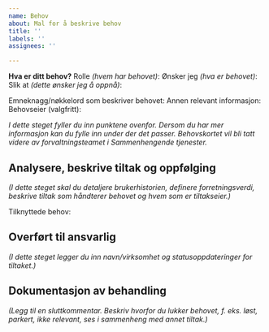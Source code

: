 ```yaml
---
name: Behov
about: Mal for å beskrive behov
title: ''
labels: ''
assignees: ''

---
```


**Hva er ditt behov?**
Rolle *(hvem har behovet)*:
Ønsker jeg *(hva er behovet)*: 
Slik at *(dette ønsker jeg å oppnå)*: 

Emneknagg/nøkkelord som beskriver behovet:​
Annen relevant informasjon:​
Behovseier (valgfritt):​

*I dette steget fyller du inn punktene ovenfor. Dersom du har mer informasjon kan du fylle inn under der det passer. Behovskortet vil bli tatt videre av forvaltningsteamet i Sammenhengende tjenester.*

## Analysere, beskrive tiltak og oppfølging
*(I dette steget skal du detaljere brukerhistorien, definere forretningsverdi, beskrive tiltak som håndterer behovet og hvem som er tiltakseier.)* 

Tilknyttede behov:

## Overført til ansvarlig
*(I dette steget legger du inn navn/virksomhet og statusoppdateringer for tiltaket.)*

## Dokumentasjon av behandling
*(Legg til en sluttkommentar. Beskriv hvorfor du lukker behovet, f. eks. løst, parkert, ikke relevant, ses i sammenheng med annet tiltak.)*

